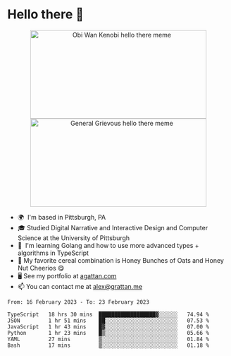 <!--
**GameDog9988/GameDog9988** is a ✨ _special_ ✨ repository because its `README.md` (this file) appears on your GitHub profile.

Here are some ideas to get you started:

- 🔭 I’m currently working on ...
- 🌱 I’m currently learning ...
- 👯 I’m looking to collaborate on ...
- 🤔 I’m looking for help with ...
- 💬 Ask me about ...
- 📫 How to reach me: ...
- 😄 Pronouns: ...
- ⚡ Fun fact: ...
-->



Hello there 👋
==================================

<a href="https://youtu.be/rEq1Z0bjdwc">
<p align="center">
<img src="https://user-images.githubusercontent.com/51346343/201241572-d3b30f79-b340-4de1-9d24-6adc9035fce1.png" alt="Obi Wan Kenobi hello there meme" width=400 height=200 style="object-fit:contain" />
<img src="https://user-images.githubusercontent.com/51346343/201242896-c71a6026-48b4-4407-8cb4-988030f7b59a.png" alt="General Grievous hello there meme" width=400 height=200 style="object-fit:contain" />
</p>
</a>

- 🌍  I'm based in Pittsburgh, PA
- 🎓  Studied Digital Narrative and Interactive Design and Computer Science at the University of Pittsburgh
- 🌱  I'm learning Golang and how to use more advanced types + algorithms in TypeScript
- 🥣  My favorite cereal combination is Honey Bunches of Oats and Honey Nut Cheerios 😋
- 🖥️  See my portfolio at [agattan.com](http://agrattan.com/)
- 📫  You can contact me at [alex@grattan.me](mailto:alex@grattan.me)

<!--START_SECTION:waka-->

```text
From: 16 February 2023 - To: 23 February 2023

TypeScript   18 hrs 30 mins  ██████████████████▓░░░░░░   74.94 %
JSON         1 hr 51 mins    ██░░░░░░░░░░░░░░░░░░░░░░░   07.53 %
JavaScript   1 hr 43 mins    █▓░░░░░░░░░░░░░░░░░░░░░░░   07.00 %
Python       1 hr 23 mins    █▒░░░░░░░░░░░░░░░░░░░░░░░   05.66 %
YAML         27 mins         ▒░░░░░░░░░░░░░░░░░░░░░░░░   01.84 %
Bash         17 mins         ▒░░░░░░░░░░░░░░░░░░░░░░░░   01.18 %
```

<!--END_SECTION:waka-->
